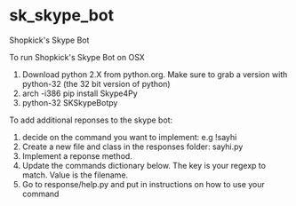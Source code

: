 sk_skype_bot
============

Shopkick's Skype Bot


  To run Shopkick's Skype Bot on OSX

  1. Download python 2.X from python.org. Make sure to grab a version with python-32 (the 32 bit version of python)
  2. arch -i386 pip install Skype4Py
  3. python-32 SKSkypeBotpy

  To add additional reponses to the skype bot:
   1. decide on the command you want to implement: e.g !sayhi
   2. Create a new file and class in the responses folder: sayhi.py
   3. Implement a reponse method.
   4. Update the commands dictionary below. The key is your regexp to match. Value is the filename.
   5. Go to response/help.py and put in instructions on how to use your command
